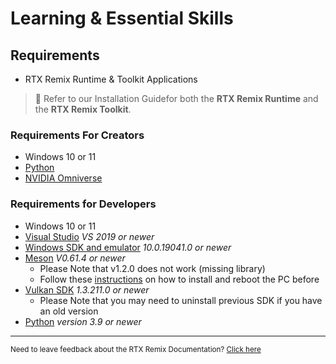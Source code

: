 # Learning & Essential Skills

## Requirements

* RTX Remix Runtime & Toolkit Applications

> 📝 Refer to our Installation Guidefor both the **RTX Remix Runtime** and the **RTX Remix Toolkit**.

### Requirements For Creators

* Windows 10 or 11
* [Python](https://www.python.org/downloads/)
* [NVIDIA Omniverse](https://www.nvidia.com/en-us/omniverse/download/)

### Requirements for Developers

* Windows 10 or 11
* [Visual Studio](https://visualstudio.microsoft.com/vs/older-downloads/) _VS 2019 or newer_
* [Windows SDK and emulator](https://developer.microsoft.com/en-us/windows/downloads/sdk-archive/) _10.0.19041.0 or newer_
*  [Meson](https://mesonbuild.com/) _V0.61.4 or newer_
    * Please Note that v1.2.0 does not work (missing library)
    * Follow these [instructions](https://mesonbuild.com/SimpleStart.html#installing-meson) on how to install and reboot the PC before
* [Vulkan SDK](https://vulkan.lunarg.com/sdk/home#windows) _1.3.211.0 or newer_
    * Please Note that you may need to uninstall previous SDK if you have an old version
* [Python](https://www.python.org/downloads/) _version 3.9 or newer_

***
<sub> Need to leave feedback about the RTX Remix Documentation?  [Click here](https://docs.google.com/forms/d/1vym6SgptS4QJvp6ZKTN8Mu9yfd5yQc76B3KHIl-n4DQ/prefill) <sub>